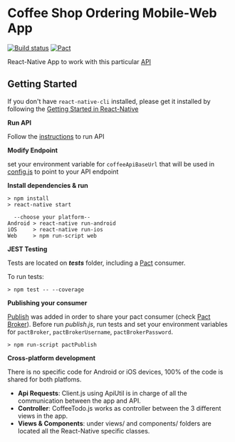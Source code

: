 # Coffee Shop Ordering Mobile-Web App
[![Build status](https://badge.buildkite.com/6484318ee252264a9060c4bd0b59d30c2dfd2fd1d55986ae3e.svg)](https://buildkite.com/dius-3/mentoring-coffee-shop-mobile)
[![Pact](https://img.shields.io/badge/Pact-up-brightgreen.svg)](https://coffee.pact.dius.com.au)

React-Native App to work with this particular [API](https://github.com/DiUS/dius-mentor_boris_coffee-api/)

## Getting Started 
If you don't have `react-native-cli` installed, please get it installed by following the [Getting Started in React-Native](https://facebook.github.io/react-native/docs/getting-started.html)

**Run API**

Follow the [instructions](https://github.com/DiUS/dius-mentor_boris_coffee-api/) to run API

**Modify Endpoint**

set your environment variable for `coffeeApiBaseUrl` that will be used in [config.js](https://github.com/DiUS/dius-mentor_pedro_coffee-mobile/blob/master/config.js) to point to your API endpoint

**Install dependencies & run**

```
> npm install
> react-native start

  --choose your platform--
Android > react-native run-android
iOS     > react-native run-ios
Web     > npm run-script web
```

**JEST Testing**

Tests are located on *__tests__* folder, including a [Pact](https://github.com/pact-foundation/pact-js) consumer.

To run tests:
```
> npm test -- --coverage
```

**Publishing your consumer**

[Publish](https://github.com/DiUS/dius-mentor_pedro_coffee-mobile/blob/master/publish/publish.js) was added in order to share your pact consumer (check [Pact Broker](https://docs.pact.io/documentation/sharings_pacts.html)). Before run *publish.js*, run tests and set your environment variables for `pactBroker`, `pactBrokerUsername`, `pactBrokerPassword`.
```
> npm run-script pactPublish
```


**Cross-platform development**

There is no specific code for Android or iOS devices, 100% of the code is shared for both platfoms. 

* **Api Requests**: Client.js using ApiUtil is in charge of all the communication between the app and API.
* **Controller**: CoffeeTodo.js works as controller between the 3 different views in the app.
* **Views & Components**: under views/ and components/ folders are located all the React-Native specific classes. 

